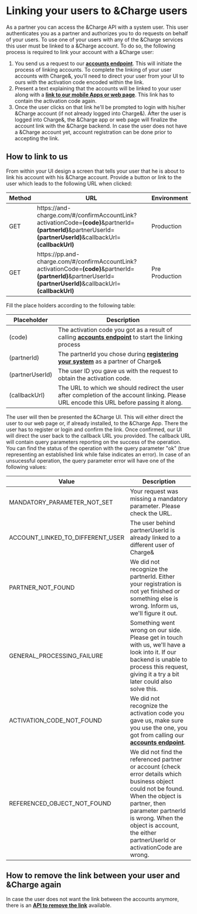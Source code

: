 # Linking your users to &Charge users

As a partner you can access the &Charge API with a system user. This user authenticates you as a partner and authorizes you to do requests on behalf of your users.
To use one of your users with any of the &Charge services this user must be linked to a &Charge account.
To do so, the following process is required to link your account with a &Charge user:
1. You send us a request to our [__accounts endpoint__](link_partner_account.md#setting-up-an-account-link). This will initiate the process of linking accounts. To complete the linking of your user accounts with Charge&, you'll need to direct your user from your UI to ours with the activation code encoded within the link.
2. Present a text explaining that the accounts will be linked to your user along with a [__link to our mobile Apps or web page__](app_deep_links.md). This link has to contain the activation code again.
3. Once the user clicks on that link he'll be prompted to login with his/her &Charge account (if not already logged into Charge&). After the user is logged into Charge&, the &Charge app or web page will finalize the account link with the &Charge backend. In case the user does not have a &Charge account yet, account registration can be done prior to accepting the link.

## How to link to us

From within your UI design a screen that tells your user that he is about to link his account with his &Charge account.
Provide a button or link to the user which leads to the following URL when clicked:

| Method      | URL                                                                                                                                                                  | Environment                          
|-------------|----------------------------------------------------------------------------------------------------------------------------------------------------------------------|--------------|
| GET         | https\://and-charge.com/#/confirmAccountLink?activationCode\=**(code)**&partnerId=**(partnerId)**&partnerUserId=**(partnerUserId)**&callbackUrl=**(callbackUrl)**    | Production
| GET         | https\://pp.and-charge.com/#/confirmAccountLink?activationCode\=**(code)**&partnerId=**(partnerId)**&partnerUserId=**(partnerUserId)**&callbackUrl=**(callbackUrl)** | Pre Production

Fill the place holders according to the following table:

| Placeholder      | Description                          
|------------------|------------------------------------------------------------|
| (code)           | The activation code you got as a result of calling [__accounts endpoint__](link_partner_account.md#setting-up-an-account-link) to start the linking process
| (partnerId)      | The partnerId you chose during [__registering your system__](partner_registration.md#api-endpoint-partner-registration) as a partner of Charge&
| (partnerUserId)  | The user ID you gave us with the request to obtain the activation code.
| (callbackUrl)    | The URL to which we should redirect the user after completion of the account linking. Please URL encode this URL before passing it along.

The user will then be presented the &Charge UI. This will either direct the user to our web page or, if already installed, to the &Charge App. There the user has to register or login and confirm the link. Once confirmed, our UI will direct the user back to the callback URL you provided. The callback URL will contain query parameters reporting on the success of the operation.
You can find the status of the operation with the query parameter "ok" (true representing an established link while false indicates an error). In case of an unsucessful operation, the query parameter error will have one of the following values:

| Value                            | Description                          
|----------------------------------|------------------------------------------------------------|
| MANDATORY_PARAMETER_NOT_SET      | Your request was missing a mandatory parameter. Please check the URL.
| ACCOUNT_LINKED_TO_DIFFERENT_USER | The user behind partnerUserId is already linked to a different user of Charge&
| PARTNER_NOT_FOUND                | We did not recognize the partnerId. Either your registration is not yet finished or something else is wrong. Inform us, we'll figure it out.
| GENERAL_PROCESSING_FAILURE       | Something went wrong on our side. Please get in touch with us, we'll have a look into it. If our backend is unable to process this request, giving it a try a bit later could also solve this.
| ACTIVATION_CODE_NOT_FOUND        | We did not recognize the activation code you gave us, make sure you use the one, you got from calling our [__accounts endpoint__](link_partner_account.md#setting-up-an-account-link).
| REFERENCED_OBJECT_NOT_FOUND      | We did not find the referenced partner or account (check error details which business object could not be found. When the object is partner, then parameter partnerId is wrong. When the object is account, the either partnerUserId or activationCode are wrong.

## How to remove the link between your user and &Charge again 
In case the user does not want the link between the accounts anymore, there is an [__API to remove the link__](link_partner_account.md#removing-an-account-link) available.